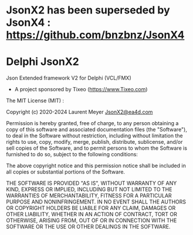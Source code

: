 ﻿JsonX2 has been superseded by JsonX4 : https://github.com/bnzbnz/JsonX4
=================
# Delphi JsonX2
Json Extended framework V2 for Delphi (VCL/FMX)

- A project sponsored by Tixeo (https://www.Tixeo.com)

The MIT License (MIT) :

Copyright (c) 2020-2024 Laurent Meyer JsonX2@ea4d.com

Permission is hereby granted, free of charge, to any person obtaining a copy
of this software and associated documentation files (the "Software"), to deal
in the Software without restriction, including without limitation the rights
to use, copy, modify, merge, publish, distribute, sublicense, and/or sell
copies of the Software, and to permit persons to whom the Software is
furnished to do so, subject to the following conditions:

The above copyright notice and this permission notice shall be included in all
copies or substantial portions of the Software.

THE SOFTWARE IS PROVIDED "AS IS", WITHOUT WARRANTY OF ANY KIND, EXPRESS OR
IMPLIED, INCLUDING BUT NOT LIMITED TO THE WARRANTIES OF MERCHANTABILITY,
FITNESS FOR A PARTICULAR PURPOSE AND NONINFRINGEMENT. IN NO EVENT SHALL THE
AUTHORS OR COPYRIGHT HOLDERS BE LIABLE FOR ANY CLAIM, DAMAGES OR OTHER
LIABILITY, WHETHER IN AN ACTION OF CONTRACT, TORT OR OTHERWISE, ARISING FROM,
OUT OF OR IN CONNECTION WITH THE SOFTWARE OR THE USE OR OTHER DEALINGS IN THE
SOFTWARE.

